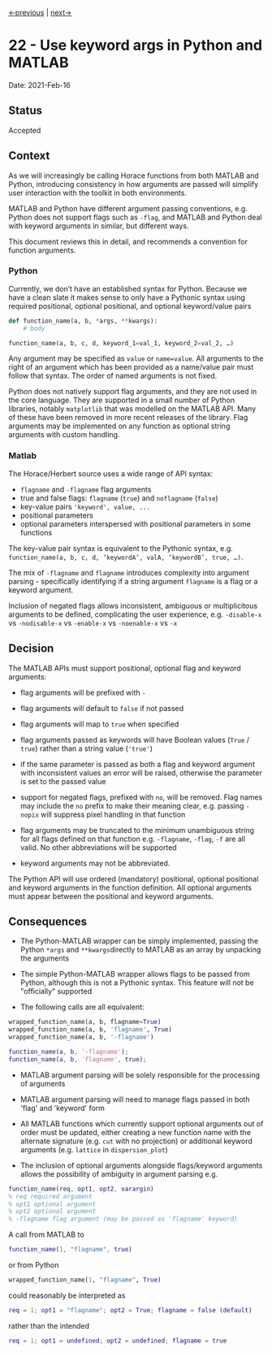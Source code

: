 [<-previous](./0021-errors-and-warnings.md) |
[next->](./0023-error-format.md)

# 22 - Use keyword args in Python and MATLAB

Date: 2021-Feb-16

## Status

Accepted

## Context

As we will increasingly be calling Horace functions from both MATLAB and Python,
introducing consistency in how arguments are passed will simplify user interaction with the toolkit in both environments.

MATLAB and Python have different argument passing conventions,
e.g. Python does not support flags such as `-flag`,
and MATLAB and Python deal with keyword arguments in similar, but different ways.

This document reviews this in detail, and recommends a convention for function arguments.


### Python

Currently, we don’t have an established syntax for Python. Because we have a clean slate it makes sense to only have a Pythonic syntax using required positional, optional positional, and optional keyword/value pairs

```python
def function_name(a, b, *args, **kwargs):
    # body

function_name(a, b, c, d, keyword_1=val_1, keyword_2=val_2, …)
```
Any argument may be specified as `value` or `name=value`.
All arguments to the right of an argument which has been provided as a name/value pair must follow that syntax.
The order of named arguments is not fixed.

Python does not natively support flag arguments, and they are not used in the core language. They are supported in a small number of Python libraries, notably `matplotlib` that was modelled on the MATLAB API. Many of these have been removed in more recent releases of the library. Flag arguments may be implemented on any function as optional string arguments with custom handling.


### Matlab

The Horace/Herbert source uses a wide range of API syntax:

- `flagname` and `-flagname` flag arguments
- true and false flags: `flagname` (`true`) and `noflagname` (`false`)
- key-value pairs `'keyword', value, ...`
- positional parameters
- optional parameters interspersed with positional parameters in some functions

The key-value pair syntax is equivalent to the Pythonic syntax, e.g. `function_name(a, b, c, d, ‘keywordA’, valA, ‘keywordB’, true, …)`.

The mix of `-flagname` and `flagname` introduces complexity into argument parsing - specifically identifying if a string argument `flagname` is a flag or a keyword argument.

Inclusion of negated flags allows inconsistent, ambiguous or multiplicitous arguments to be defined, complicating the user experience, e.g. `-disable-x` vs `-nodisable-x` vs `-enable-x` vs `-noenable-x` vs `-x`

## Decision

The MATLAB APIs must support positional, optional flag and keyword arguments:

- flag arguments will be prefixed with `-`
- flag arguments will default to `false` if not passed
- flag arguments will map to `true` when specified
- flag arguments passed as keywords will have Boolean values (`True` / `true`) rather than a string value (`'true'`)

- if the same parameter is passed as both a flag and keyword argument with inconsistent values an error will be raised, otherwise the parameter is set to the passed value

- support for negated flags, prefixed with `no`, will be removed.
Flag names may include the `no` prefix to make their meaning clear,
e.g. passing `-nopix` will suppress pixel handling in that function

- flag arguments may be truncated to the minimum unambiguous string for all flags defined on that function e.g. `-flagname`, `-flag`, `-f` are all valid.
No other abbreviations will be supported
- keyword arguments may not be abbreviated.

The Python API will use ordered (mandatory) positional, optional positional and keyword arguments in the function definition.
All optional arguments must appear between the positional and keyword arguments.


## Consequences

- The Python-MATLAB wrapper can be simply implemented, passing the Python `*args` and `**kwargs`directly to MATLAB as an array by unpacking the arguments

- The simple Python-MATLAB wrapper allows flags to be passed from Python, although this is not a Pythonic syntax.
This feature will not be "officially" supported

- The following calls are all equivalent:
```python
wrapped_function_name(a, b, flagname=True)
wrapped_function_name(a, b, 'flagname', True)
wrapped_function_name(a, b, '-flagname')
```
```matlab
function_name(a, b, '-flagname');
function_name(a, b, 'flagname', true);
```

- MATLAB argument parsing will be solely responsible for the processing of arguments
- MATLAB argument parsing will need to manage flags passed in both 'flag' and 'keyword' form

- All MATLAB functions which currently support optional arguments out of order must be updated,
either creating a new function name with the alternate signature (e.g. `cut` with no projection)
or additional keyword arguments (e.g. `lattice` in `dispersion_plot`)
- The inclusion of optional arguments alongside flags/keyword arguments allows the possibility of ambiguity in argument parsing e.g.

```matlab
function_name(req, opt1, opt2, varargin)
% req required argument
% opt1 optional argument
% opt2 optional argument
% -flagname flag argument (may be passed as 'flagname' keyword)
```

A call from MATLAB to

```matlab
function_name(1, "flagname", true)
```
or from Python

```python
wrapped_function_name(1, "flagname", True)
```
could reasonably be interpreted as

```matlab
req = 1; opt1 = "flagname"; opt2 = True; flagname = false (default)
```
rather than the intended
```matlab
req = 1; opt1 = undefined; opt2 = undefined; flagname = true
```
